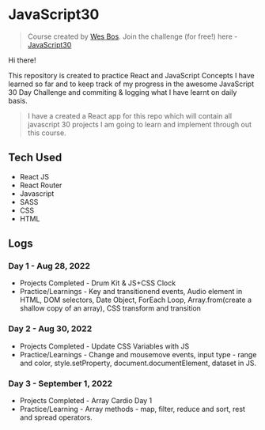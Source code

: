 # JavaScript30

> Course created by [Wes Bos](https://github.com/wesbos). Join the challenge (for free!) here - [JavaScript30](https://javascript30.com/account)

Hi there!

This repository is created to practice React and JavaScript Concepts I have learned so far and to keep track of my progress in the awesome JavaScript 30 Day Challenge and commiting & logging what I have learnt on daily basis.

> I have a created a React app for this repo which will contain all javascript 30 projects I am going to learn and implement through out this course.

## Tech Used

- React JS
- React Router
- Javascript
- SASS
- CSS
- HTML

## Logs

### Day 1 - Aug 28, 2022 </br>

- Projects Completed - Drum Kit & JS+CSS Clock </br>
- Practice/Learnings - Key and transitionend events, Audio element in HTML, DOM selectors, Date Object, ForEach Loop, Array.from(create a shallow copy of an array), CSS transform and transition </br>

### Day 2 - Aug 30, 2022 </br>

- Projects Completed - Update CSS Variables with JS </br>
- Practice/Learnings - Change and mousemove events, input type - range and color, style.setProperty, document.documentElement, dataset in JS.  </br>

### Day 3 - September 1, 2022 </br>

- Projects Completed - Array Cardio Day 1
- Practice/Learning - Array methods - map, filter, reduce and sort, rest and spread operators.